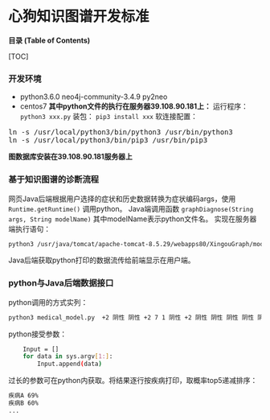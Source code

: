# 心狗知识图谱开发标准

**目录 (Table of Contents)**

[TOC]

### 开发环境
- python3.6.0  neo4j-community-3.4.9 py2neo 
- centos7
**其中python文件的执行在服务器39.108.90.181上：**
运行程序：`python3 xxx.py`
装包： `pip3 install xxx`
软连接配置：
<pre>ln -s /usr/local/python3/bin/python3 /usr/bin/python3
ln -s /usr/local/python3/bin/pip3 /usr/bin/pip3</pre>
**图数据库安装在39.108.90.181服务器上**



### 基于知识图谱的诊断流程
网页Java后端根据用户选择的症状和历史数据转换为症状编码args，使用
`Runtime.getRuntime()`
调用python。
Java端调用函数
`graphDiagnose(String args, String modelName)`
其中modelName表示python文件名。
实现在服务器端执行语句：
```bash
python3 /usr/java/tomcat/apache-tomcat-8.5.29/webapps80/XingouGraph/model.py
```
Java后端获取python打印的数据流传给前端显示在用户端。

### python与Java后端数据接口
python调用的方式实列：
```bash
python3 medical_model.py  +2 阴性 阴性 +2 7 1 阴性 +2 阴性 阴性 阴性 阴性 阴性 阴性 100 30 50 0.5 10 20 20 43.3 10 200 5   
```
python接受参数：
```bash
    Input = []
    for data in sys.argv[1:]:
        Input.append(data)
```
过长的参数可在python内获取。将结果逐行按疾病打印，取概率top5递减排序：
```html
疾病A 69%
疾病B 60%
...
```
